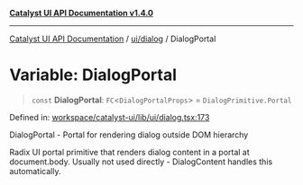 [**Catalyst UI API Documentation v1.4.0**](../../../README.md)

---

[Catalyst UI API Documentation](../../../README.md) / [ui/dialog](../README.md) / DialogPortal

# Variable: DialogPortal

> `const` **DialogPortal**: `FC`\<`DialogPortalProps`\> = `DialogPrimitive.Portal`

Defined in: [workspace/catalyst-ui/lib/ui/dialog.tsx:173](https://github.com/TheBranchDriftCatalyst/catalyst-ui/blob/main/lib/ui/dialog.tsx#L173)

DialogPortal - Portal for rendering dialog outside DOM hierarchy

Radix UI portal primitive that renders dialog content in a portal at document.body.
Usually not used directly - DialogContent handles this automatically.
